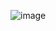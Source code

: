 ![image](https://user-images.githubusercontent.com/85560091/128658133-3e75e6a7-6c4c-46db-bbd8-5a669f1f4eb6.png)
